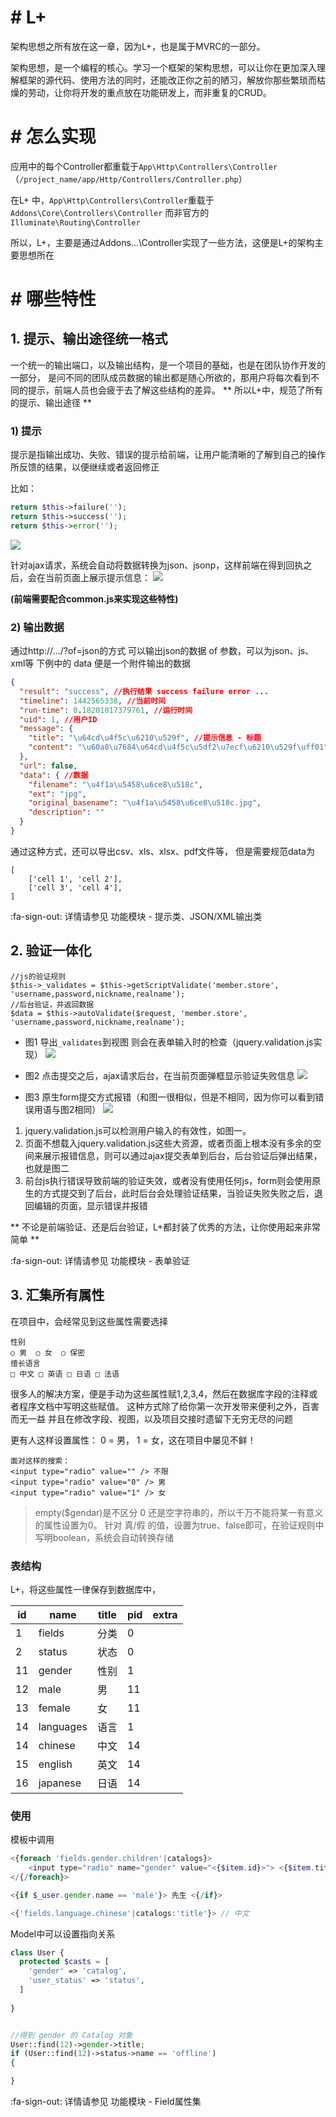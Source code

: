 # # L+ 
架构思想之所有放在这一章，因为L+，也是属于MVRC的一部分。

架构思想，是一个编程的核心。学习一个框架的架构思想，可以让你在更加深入理解框架的源代码、使用方法的同时，还能改正你之前的陋习，解放你那些繁琐而枯燥的劳动，让你将开发的重点放在功能研发上，而非重复的CRUD。


# # 怎么实现
应用中的每个Controller都重载于`App\Http\Controllers\Controller`（`/project_name/app/Http/Controllers/Controller.php`）

在L+ 中，`App\Http\Controllers\Controller`重载于 `Addons\Core\Controllers\Controller`
而非官方的 `Illuminate\Routing\Controller`

所以，L+，主要是通过Addons\...\Controller实现了一些方法，这便是L+的架构主要思想所在

# # 哪些特性

## 1. 提示、输出途径统一格式
一个统一的输出端口，以及输出结构，是一个项目的基础，也是在团队协作开发的一部分，
是问不同的团队成员数据的输出都是随心所欲的，那用户将每次看到不同的提示，前端人员也会疲于去了解这些结构的差异。
** 所以L+中，规范了所有的提示、输出途径 **

### 1) 提示
提示是指输出成功、失败、错误的提示给前端，让用户能清晰的了解到自己的操作所反馈的结果，以便继续或者返回修正

比如：
```php
return $this->failure('');
return $this->success('');
return $this->error('');
```
![](/assets/1[1].png)

针对ajax请求，系统会自动将数据转换为json、jsonp，这样前端在得到回执之后，会在当前页面上展示提示信息：
![](/assets/2[1].png)


**(前端需要配合common.js来实现这些特性)**


### 2) 输出数据
通过http://.../?of=json的方式 可以输出json的数据
of 参数，可以为json、js、xml等
下例中的 data 便是一个附件输出的数据
```json
{
  "result": "success", //执行结果 success failure error ...
  "timeline": 1442565338, //当前时间
  "run-time": 0.18201017379761, //运行时间
  "uid": 1, //用户ID
  "message": {
    "title": "\u64cd\u4f5c\u6210\u529f", //提示信息 - 标题
    "content": "\u60a8\u7684\u64cd\u4f5c\u5df2\u7ecf\u6210\u529f\uff01" //提示信息 - 内容
  },
  "url": false, 
  "data": { //数据
    "filename": "\u4f1a\u5458\u6ce8\u518c",
    "ext": "jpg",
    "original_basename": "\u4f1a\u5458\u6ce8\u518c.jpg",
    "description": ""
  }
}
```
通过这种方式，还可以导出csv、xls、xlsx、pdf文件等，
但是需要规范data为
```
[
	['cell 1', 'cell 2'],
	['cell 3', 'cell 4'],
]
```

:fa-sign-out: 详情请参见 功能模块 - 提示类、JSON/XML输出类

## 2. 验证一体化
```
//js的验证规则
$this->_validates = $this->getScriptValidate('member.store', 'username,password,nickname,realname');
//后台验证，并返回数据
$data = $this->autoValidate($request, 'member.store', 'username,password,nickname,realname');
```
- 图1 导出<code>_validates</code>到视图 则会在表单输入时的检查（jquery.validation.js实现）
![](/assets/3[1].png)
- 图2 点击提交之后，ajax请求后台，在当前页面弹框显示验证失败信息
![](/assets/2[1].png)

- 图3 原生form提交方式报错（和图一很相似，但是不相同，因为你可以看到错误用语与图2相同）
![](/assets/4[1].png)


1. jquery.validation.js可以检测用户输入的有效性，如图一。
2. 页面不想载入jquery.validation.js这些大资源，或者页面上根本没有多余的空间来展示报错信息，则可以通过ajax提交表单到后台，后台验证后弹出结果，也就是图二
3. 前台js执行错误导致前端的验证失效，或者没有使用任何js，form则会使用原生的方式提交到了后台，此时后台会处理验证结果，当验证失败失败之后，退回编辑的页面，显示错误并报错

** 不论是前端验证、还是后台验证，L+都封装了优秀的方法，让你使用起来非常简单 **

:fa-sign-out: 详情请参见 功能模块 - 表单验证

## 3. 汇集所有属性
在项目中，会经常见到这些属性需要选择
```
性别
○ 男  ○ 女  ○ 保密
擅长语言
□ 中文 □ 英语 □ 日语 □ 法语
```
很多人的解决方案，便是手动为这些属性赋1,2,3,4，然后在数据库字段的注释或者程序文档中写明这些赋值。
这种方式除了给你第一次开发带来便利之外，百害而无一益
并且在修改字段、视图，以及项目交接时遗留下无穷无尽的问题

更有人这样设置属性： 0 = 男， 1 = 女，这在项目中屡见不鲜！
```
面对这样的搜索：
<input type="radio" value="" /> 不限
<input type="radio" value="0" /> 男
<input type="radio" value="1" /> 女
```
> empty($gendar)是不区分 0 还是空字符串的，所以千万不能将某一有意义的属性设置为0。
> 针对 真/假 的值，设置为true、false即可，在验证规则中写明boolean，系统会自动转换存储

### 表结构
L+，将这些属性一律保存到数据库中，

| id | name | title | pid | extra |
| ------------ | ------------ | ------------ | ------------ | ------------ |
| 1 | fields | 分类 | 0 | |
| 2 | status | 状态 | 0 | |
| 11 | gender| 性别 | 1 | |
| 12 | male | 男 | 11 | |
| 13 | female | 女 | 11 | |
| 14 | languages| 语言 | 1 | |
| 14 | chinese | 中文 | 14 | |
| 15 | english | 英文 | 14 | |
| 16 | japanese | 日语 | 14 | |

### 使用

模板中调用
```php
<{foreach 'fields.gender.children'|catalogs}>
	<input type="radio" name="gender" value="<{$item.id}>"> <{$item.title}>
</{/foreach}>

<{if $_user.gender.name == 'male'}> 先生 <{/if}>

<{'fields.language.chinese'|catalogs:'title'}> // 中文
```

Model中可以设置指向关系
```php
class User {
  protected $casts = [
    'gender' => 'catalog',
    'user_status' => 'status',
  ]
	
}


//得到 gender 的 Catalog 对象
User::find(12)->gender->title;
if (User::find(12)->status->name == 'offline')
{

}
```

:fa-sign-out: 详情请参见 功能模块 - Field属性集
